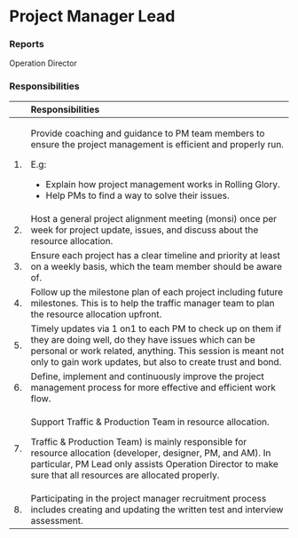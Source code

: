 # Project Manager Lead

### Reports

Operation Director

### Responsibilities

<table>
  <thead>
    <tr>
      <th style="text-align:left"></th>
      <th style="text-align:left">Responsibilities</th>
    </tr>
  </thead>
  <tbody>
    <tr>
      <td style="text-align:left">1.</td>
      <td style="text-align:left">
        <p></p>
        <p>Provide coaching and guidance to PM team members to ensure the project
          management is efficient and properly run.</p>
        <p>E.g:</p>
        <ul>
          <li>Explain how project management works in Rolling Glory.</li>
          <li>Help PMs to find a way to solve their issues.</li>
        </ul>
      </td>
    </tr>
    <tr>
      <td style="text-align:left">2.</td>
      <td style="text-align:left">Host a general project alignment meeting (monsi) once per week for project
        update, issues, and discuss about the resource allocation.</td>
    </tr>
    <tr>
      <td style="text-align:left">3.</td>
      <td style="text-align:left">Ensure each project has a clear timeline and priority at least on a weekly
        basis, which the team member should be aware of.</td>
    </tr>
    <tr>
      <td style="text-align:left">4.</td>
      <td style="text-align:left">Follow up the milestone plan of each project including future milestones.
        This is to help the traffic manager team to plan the resource allocation
        upfront.</td>
    </tr>
    <tr>
      <td style="text-align:left">5.</td>
      <td style="text-align:left">Timely updates via 1 on1 to each PM to check up on them if they are doing
        well, do they have issues which can be personal or work related, anything.
        This session is meant not only to gain work updates, but also to create
        trust and bond.</td>
    </tr>
    <tr>
      <td style="text-align:left">6.</td>
      <td style="text-align:left">Define, implement and continuously improve the project management process
        for more effective and efficient work flow.</td>
    </tr>
    <tr>
      <td style="text-align:left">7.</td>
      <td style="text-align:left">
        <p>Support Traffic &amp; Production Team in resource allocation.</p>
        <p>Traffic &amp; Production Team) is mainly responsible for resource allocation
          (developer, designer, PM, and AM). In particular, PM Lead only assists
          Operation Director to make sure that all resources are allocated properly.</p>
      </td>
    </tr>
    <tr>
      <td style="text-align:left">8.</td>
      <td style="text-align:left">Participating in the project manager recruitment process includes creating
        and updating the written test and interview assessment.</td>
    </tr>
  </tbody>
</table>

